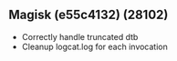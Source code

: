 ## Magisk (e55c4132) (28102)
- Correctly handle truncated dtb
- Cleanup logcat.log for each invocation
